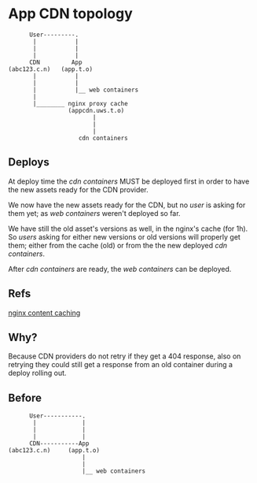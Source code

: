# App CDN topology

          User---------.
           |           |
           |           |
           |           |
          CDN         App
    (abc123.c.n)   (app.t.o)
           |           |
           |           |
           |           |__ web containers
           |
           |________ nginx proxy cache
                     (appcdn.uws.t.o)
                            |
                            |
                            |
                        cdn containers

## Deploys

At deploy time the *cdn containers* MUST be deployed first in order to have the new assets ready for the CDN provider.

We now have the new assets ready for the CDN, but no *user* is asking for them yet; as *web containers* weren't deployed so far.

We have still the old asset's versions as well, in the nginx's cache (for 1h). So *users* asking for either new versions or old versions will properly get them; either from the cache (old) or from the the new deployed *cdn containers*.

After *cdn containers* are ready, the *web containers* can be deployed.

## Refs

[nginx content caching](https://docs.nginx.com/nginx/admin-guide/content-cache/content-caching/)

## Why?

Because CDN providers do not retry if they get a 404 response, also on retrying they could still get a response from an old container during a deploy rolling out.

## Before

          User-----------.
           |             |
           |             |
           |             |
          CDN-----------App
    (abc123.c.n)     (app.t.o)
                         |
                         |
                         |__ web containers
